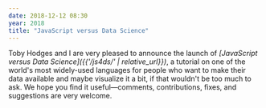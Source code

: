 ```yaml
---
date: 2018-12-12 08:30
year: 2018
title: "JavaScript versus Data Science"
---
```


Toby Hodges and I are very pleased to announce the launch of
*[JavaScript versus Data Science]({{'/js4ds/' | relative_url}})*,
a tutorial on one of the world's most widely-used languages
for people who want to make their data available and maybe visualize it a bit,
if that wouldn't be too much to ask.
We hope you find it useful—comments, contributions, fixes, and suggestions are very welcome.

